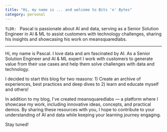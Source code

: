 ```yaml
---
title: "Hi, my name is ... and welcome to Bits 'n' Bytes"
category: personal
---
```


`TLDR: `
Pascal is passionate about AI and data, serving as a Senior Solution Engineer in AI & ML to assist customers with technology challenges, sharing his insights and showcasing his work on meansquaredlabs.

---

Hi, my name is Pascal. I love data and am fascinated by AI. As a Senior Solution Engineer and AI & ML expert I work with customers to generate value from their use cases and help them solve challenges with data and technology.

I decided to start this blog for two reasons: 1) Create an archive of experiences, best practices and deep dives to 2) learn and educate myself and others!

In addition to my blog, I've created meansquaredlabs — a platform where I showcase my work, including innovative ideas, concepts, and practical demos. By sharing these resources with you, I hope to contribute to your understanding of AI and data while keeping your learning journey engaging.

Stay tuned!
